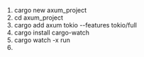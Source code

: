 1. cargo new axum_project 
2. cd axum_project 
3. cargo add axum tokio --features tokio/full 
4. cargo install cargo-watch 
5. cargo watch -x run 
6. 